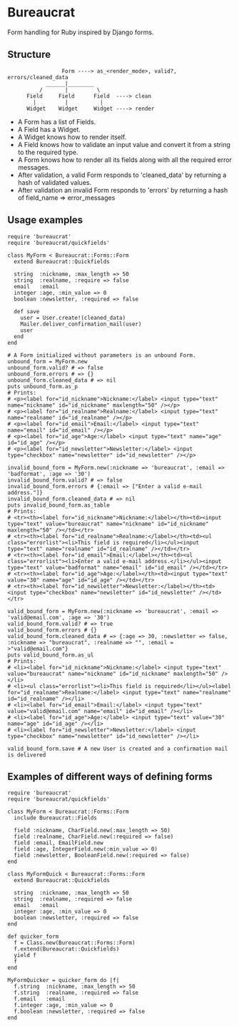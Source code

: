 Bureaucrat
==========

Form handling for Ruby inspired by Django forms.

Structure
---------

                     Form ----> as_<render_mode>, valid?, errors/cleaned_data
                ______|________
              /       |         \
          Field     Field      Field  ----> clean
            |         |          |
          Widget    Widget     Widget ----> render

- A Form has a list of Fields.
- A Field has a Widget.
- A Widget knows how to render itself.
- A Field knows how to validate an input value and convert it from a string to the required type.
- A Form knows how to render all its fields along with all the required error messages.
- After validation, a valid Form responds to 'cleaned_data' by returning a hash of validated values.
- After validation an invalid Form responds to 'errors' by returning a hash of field_name => error_messages

Usage examples
--------------

    require 'bureaucrat'
    require 'bureaucrat/quickfields'

    class MyForm < Bureaucrat::Forms::Form
      extend Bureaucrat::Quickfields

      string  :nickname, :max_length => 50
      string  :realname, :require => false
      email   :email
      integer :age, :min_value => 0
      boolean :newsletter, :required => false

      def save
        user = User.create!(cleaned_data)
        Mailer.deliver_confirmation_mail(user)
        user
      end
    end

    # A Form initialized without parameters is an unbound Form.
    unbound_form = MyForm.new
    unbound_form.valid? # => false
    unbound_form.errors # => {}
    unbound_form.cleaned_data # => nil
    puts unbound_form.as_p
    # Prints:
    # <p><label for="id_nickname">Nickname:</label> <input type="text" name="nickname" id="id_nickname" maxlength="50" /></p>
    # <p><label for="id_realname">Realname:</label> <input type="text" name="realname" id="id_realname" /></p>
    # <p><label for="id_email">Email:</label> <input type="text" name="email" id="id_email" /></p>
    # <p><label for="id_age">Age:</label> <input type="text" name="age" id="id_age" /></p>
    # <p><label for="id_newsletter">Newsletter:</label> <input type="checkbox" name="newsletter" id="id_newsletter" /></p>

    invalid_bound_form = MyForm.new(:nickname => 'bureaucrat', :email => 'badformat', :age => '30')
    invalid_bound_form.valid? # => false
    invalid_bound_form.errors # {:email => ["Enter a valid e-mail address."]}
    invalid_bound_form.cleaned_data # => nil
    puts invalid_bound_form.as_table
    # Prints:
    # <tr><th><label for="id_nickname">Nickname:</label></th><td><input type="text" value="bureaucrat" name="nickname" id="id_nickname" maxlength="50" /></td></tr>
    # <tr><th><label for="id_realname">Realname:</label></th><td><ul class="errorlist"><li>This field is required</li></ul><input type="text" name="realname" id="id_realname" /></td></tr>
    # <tr><th><label for="id_email">Email:</label></th><td><ul class="errorlist"><li>Enter a valid e-mail address.</li></ul><input type="text" value="badformat" name="email" id="id_email" /></td></tr>
    # <tr><th><label for="id_age">Age:</label></th><td><input type="text" value="30" name="age" id="id_age" /></td></tr>
    # <tr><th><label for="id_newsletter">Newsletter:</label></th><td><input type="checkbox" name="newsletter" id="id_newsletter" /></td></tr>

    valid_bound_form = MyForm.new(:nickname => 'bureaucrat', :email => 'valid@email.com', :age => '30')
    valid_bound_form.valid? # => true
    valid_bound_form.errors # {}
    valid_bound_form.cleaned_data # => {:age => 30, :newsletter => false, :nickname => "bureaucrat", :realname => "", :email = >"valid@email.com"}
    puts valid_bound_form.as_ul
    # Prints:
    # <li><label for="id_nickname">Nickname:</label> <input type="text" value="bureaucrat" name="nickname" id="id_nickname" maxlength="50" /></li>
    # <li><ul class="errorlist"><li>This field is required</li></ul><label for="id_realname">Realname:</label> <input type="text" name="realname" id="id_realname" /></li>
    # <li><label for="id_email">Email:</label> <input type="text" value="valid@email.com" name="email" id="id_email" /></li>
    # <li><label for="id_age">Age:</label> <input type="text" value="30" name="age" id="id_age" /></li>
    # <li><label for="id_newsletter">Newsletter:</label> <input type="checkbox" name="newsletter" id="id_newsletter" /></li>

    valid_bound_form.save # A new User is created and a confirmation mail is delivered

Examples of different ways of defining forms
--------------

    require 'bureaucrat'
    require 'bureaucrat/quickfields'

    class MyForm < Bureaucrat::Forms::Form
      include Bureaucrat::Fields

      field :nickname, CharField.new(:max_length => 50)
      field :realname, CharField.new(:required => false)
      field :email, EmailField.new
      field :age, IntegerField.new(:min_value => 0)
      field :newsletter, BooleanField.new(:required => false) 
    end

    class MyFormQuick < Bureaucrat::Forms::Form
      extend Bureaucrat::Quickfields

      string  :nickname, :max_length => 50
      string  :realname, :required => false
      email   :email
      integer :age, :min_value => 0
      boolean :newsletter, :required => false
    end

    def quicker_form
      f = Class.new(Bureaucrat::Forms::Form)
      f.extend(Bureaucrat::Quickfields)
      yield f
      f
    end

    MyFormQuicker = quicker_form do |f|
      f.string  :nickname, :max_length => 50
      f.string  :realname, :required => false
      f.email   :email
      f.integer :age, :min_value => 0
      f.boolean :newsletter, :required => false
    end